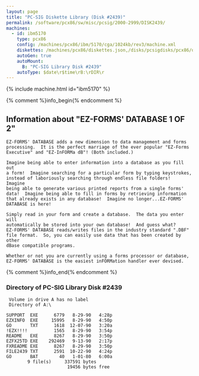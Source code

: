 ```yaml
---
layout: page
title: "PC-SIG Diskette Library (Disk #2439)"
permalink: /software/pcx86/sw/misc/pcsig/2000-2999/DISK2439/
machines:
  - id: ibm5170
    type: pcx86
    config: /machines/pcx86/ibm/5170/cga/1024kb/rev3/machine.xml
    diskettes: /machines/pcx86/diskettes.json,/disks/pcsigdisks/pcx86/diskettes.json
    autoGen: true
    autoMount:
      B: "PC-SIG Library Disk #2439"
    autoType: $date\r$time\rB:\rDIR\r
---
```


{% include machine.html id="ibm5170" %}

{% comment %}info_begin{% endcomment %}

## Information about "EZ-FORMS' DATABASE 1 OF 2"

    EZ-FORMS' DATABASE adds a new dimension to data management and forms
    processing.  It is the perfect marriage of the ever popular "EZ-Forms
    Executive" and "EZ-InFORMa dB"! (Both included.)
    
    Imagine being able to enter information into a database as you fill out
    a form!  Imagine searching for a particular form by typing keystrokes,
    instead of laboriously searching through endless file folders!  Imagine
    being able to generate various printed reports from a single forms'
    data!  Imagine being able to fill in forms by retrieving information
    that already exists in any database!  Imagine no longer...EZ-FORMS'
    DATABASE is here!
    
    Simply read in your form and create a database.  The data you enter will
    automatically be stored into your own database!  And guess what?
    EZ-FORMS' DATABASE reads/writes files in the industry standard ".DBF"
    file format.  So, you can easily use data that has been created by other
    dBase compatible programs.
    
    Whether or not you are currently using a forms processor or database,
    EZ-FORMS' DATABASE is the easiest inFORMation handler ever devised.
{% comment %}info_end{% endcomment %}


### Directory of PC-SIG Library Disk #2439

     Volume in drive A has no label
     Directory of A:\

    SUPPORT  EXE      6779   8-29-90   4:28p
    EZXINFO  EXE     15995   8-29-90   4:50p
    GO       TXT      1618  12-07-90   3:20a
    !EZX!!!!          1565   8-29-90   3:54p
    README   EXE      8267   8-29-90   3:50p
    EZFX25TD EXE    292469   9-13-90   2:17p
    FXREADME EXE      8267   8-29-90   3:50p
    FILE2439 TXT      2591  10-22-90   4:24p
    GO       BAT        40   1-01-80   6:00a
            9 file(s)     337591 bytes
                           19456 bytes free
